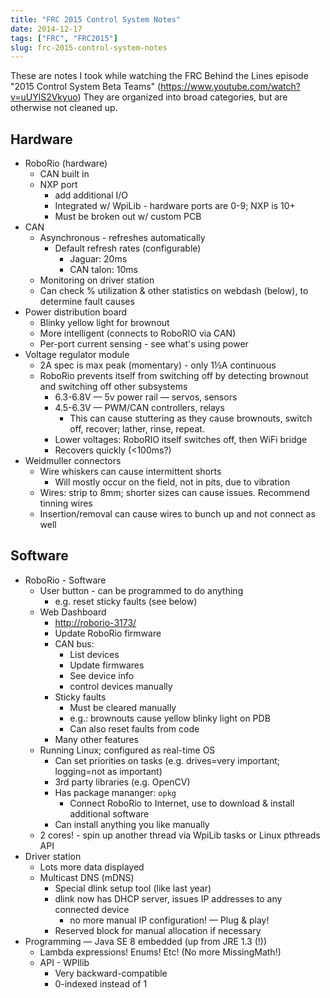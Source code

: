 ```yaml
---
title: "FRC 2015 Control System Notes"
date: 2014-12-17
tags: ["FRC", "FRC2015"]
slug: frc-2015-control-system-notes
---
```

These are notes I took while watching the FRC Behind the Lines episode "2015 Control System Beta Teams" (<https://www.youtube.com/watch?v=uUYlS2Vkyuo>)
They are organized into broad categories, but are otherwise not cleaned up.
<!--more-->

Hardware
--------

* RoboRio (hardware)
	* CAN built in
	* NXP port
		* add additional I/O
		* Integrated w/ WpiLib - hardware ports are 0-9; NXP is 10+
		* Must be broken out w/ custom PCB
* CAN
	* Asynchronous - refreshes automatically
		* Default refresh rates (configurable)
			* Jaguar: 20ms
			* CAN talon: 10ms
	* Monitoring on driver station
	* Can check % utilization & other statistics on webdash (below), to determine fault causes
* Power distribution board
	* Blinky yellow light for brownout
	* More intelligent (connects to RoboRIO via CAN)
	* Per-port current sensing - see what's using power
* Voltage regulator module
	* 2A spec is max peak (momentary) - only 1½A continuous
	* RoboRio prevents itself from switching off by detecting brownout and switching off other subsystems
		* 6.3-6.8V — 5v power rail — servos, sensors
		* 4.5-6.3V — PWM/CAN controllers, relays
			* This can cause stuttering as they cause brownouts, switch off, recover; lather, rinse, repeat.
		* Lower voltages: RoboRIO itself switches off, then WiFi bridge
		* Recovers quickly (<100ms?)
* Weidmuller connectors
	* Wire whiskers can cause intermittent shorts
		* Will mostly occur on the field, not in pits, due to vibration
	* Wires: strip to 8mm; shorter sizes can cause issues. Recommend tinning wires
	* Insertion/removal can cause wires to bunch up and not connect as well


Software
--------

* RoboRio - Software
	* User button - can be programmed to do anything
		* e.g. reset sticky faults (see below)
	* Web Dashboard
		* <http://roborio-3173/>
		* Update RoboRio firmware
		* CAN bus:
			* List devices
			* Update firmwares
			* See device info
			* control devices manually
		* Sticky faults
			* Must be cleared manually
			* e.g.: brownouts cause yellow blinky light on PDB
			* Can also reset faults from code
		* Many other features
	* Running Linux; configured as real-time OS
		* Can set priorities on tasks (e.g. drives=very important; logging=not as important)
		* 3rd party libraries (e.g. OpenCV)
		* Has package mananger: ```opkg```
			* Connect RoboRio to Internet, use to download & install additional software
		* Can install anything you like manually
	* 2 cores! - spin up another thread via WpiLib tasks or Linux pthreads API
* Driver station
	* Lots more data displayed
	* Multicast DNS (mDNS)
		* Special dlink setup tool (like last year)
		* dlink now has DHCP server, issues IP addresses to any connected device
			* no more manual IP configuration! — Plug & play!
		* Reserved block for manual allocation if necessary
* Programming — Java SE 8 embedded (up from JRE 1.3 (!))
	* Lambda expressions! Enums! Etc! (No more MissingMath!)
	* API - WPIlib
		* Very backward-compatible
		* 0-indexed instead of 1
